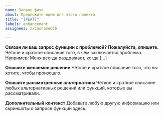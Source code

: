 ```yaml
---
name: Запрос фичи
about: Предложите идею для этого проекта
title: "[FEAT]"
labels: enhancement
assignees: zxcnoname666

---
```


**Связан ли ваш запрос функции с проблемой? Пожалуйста, опишите.**
Чёткое и краткое описание того, в чём заключается проблема. Например: Меня всегда раздражает, когда [...]

**Опишите желаемое решение**
Чёткое и краткое описание того, что вы хотите, чтобы произошло.

**Опишите рассмотренные альтернативы**
Чёткое и краткое описание любых альтернативных решений или функций, которые вы рассматривали.

**Дополнительный контекст**
Добавьте любую другую информацию или скриншоты о запросе функции здесь.
